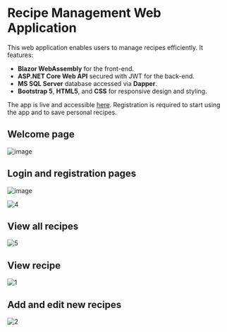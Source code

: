 # Recipe Management Web Application
<p>This web application enables users to manage recipes efficiently. It features:</p>

<ul>
  <li><strong>Blazor WebAssembly</strong> for the front-end.</li>
  <li><strong>ASP.NET Core Web API</strong> secured with JWT for the back-end.</li>
  <li><strong>MS SQL Server</strong> database accessed via <strong>Dapper</strong>.</li>
  <li><strong>Bootstrap 5</strong>, <strong>HTML5</strong>, and <strong>CSS</strong> for responsive design and styling.</li>
</ul>

<p>The app is live and accessible <a href="https://cookbookclient20240726115726.azurewebsites.net/">here</a>. Registration is required to start using the app and to save personal recipes.</p>

## Welcome page
![image](https://github.com/user-attachments/assets/7dd54792-74c1-47e6-834d-0c37b55cf370)

## Login and registration pages
![image](https://github.com/user-attachments/assets/709bdee5-35eb-4b54-be30-c89beb8671ea)

![4](https://github.com/user-attachments/assets/1808b8f5-d150-48cc-ad6e-05c4702055ce)

## View all recipes
![5](https://github.com/user-attachments/assets/5160089c-0eb4-4774-bc71-179f660f74d5)

## View recipe
![1](https://github.com/user-attachments/assets/1f23c350-7737-4a11-890e-f28cf40f6513)

## Add and edit new recipes
![2](https://github.com/user-attachments/assets/85e29c48-92f7-4543-8ce0-f66fd7ad4220)
